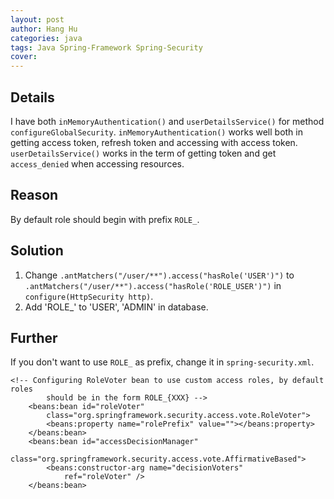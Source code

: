 ```yaml
---
layout: post
author: Hang Hu
categories: java
tags: Java Spring-Framework Spring-Security 
cover: 
---
```


## Details

I have both `inMemoryAuthentication()` and `userDetailsService()` for method `configureGlobalSecurity`. `inMemoryAuthentication()` works well both in getting access token, refresh token and accessing with access token. `userDetailsService()` works in the term of getting token and get `access_denied` when accessing resources.
## Reason

By default role should begin with prefix `ROLE_`.
## Solution

1. Change `.antMatchers("/user/**").access("hasRole('USER')")` to `.antMatchers("/user/**").access("hasRole('ROLE_USER')")` in `configure(HttpSecurity http)`.
2. Add 'ROLE_' to 'USER', 'ADMIN' in database. 
## Further

If you don't want to use `ROLE_` as prefix, change it in `spring-security.xml`.
```
<!-- Configuring RoleVoter bean to use custom access roles, by default roles 
		should be in the form ROLE_{XXX} -->
	<beans:bean id="roleVoter"
		class="org.springframework.security.access.vote.RoleVoter">
		<beans:property name="rolePrefix" value=""></beans:property>
	</beans:bean>
	<beans:bean id="accessDecisionManager"
		class="org.springframework.security.access.vote.AffirmativeBased">
		<beans:constructor-arg name="decisionVoters"
			ref="roleVoter" />
	</beans:bean>
```
